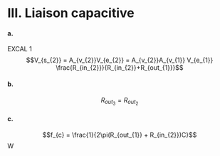 # III. Liaison capacitive
#### a.
EXCAL 1$$V_{s_{2}} = A_{v_{2}}V_{e_{2}} = A_{v_{2}}A_{v_{1}} V_{e_{1}} \frac{R_{in_{2}}}{R_{in_{2}}+R_{out_{1}}}$$
#### b.
$$R_{out_{3}} = R_{out_{2}}$$
#### c.
$$f_{c} = \frac{1}{2\pi(R_{out_{1}} + R_{in_{2}})C}$$
W